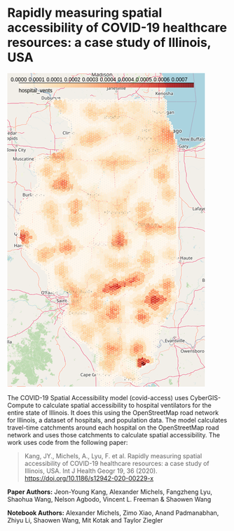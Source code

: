 # Rapidly measuring spatial accessibility of COVID-19 healthcare resources: a case study of Illinois, USA

![Map of accessibility](img/IllinoisAccess.png)

The COVID-19 Spatial Accessibility model (covid-access) uses CyberGIS-Compute to calculate spatial accessibility to hospital ventilators for the entire state of Illinois. It does this using the OpenStreetMap road network for Illinois, a dataset of hospitals, and population data. The model calculates travel-time catchments around each hospital on the OpenStreetMap road network and uses those catchments to calculate spatial accessibility. The work uses code from the following paper:

> Kang, JY., Michels, A., Lyu, F. et al. Rapidly measuring spatial accessibility of COVID-19 healthcare resources: a case study of Illinois, USA. Int J Health Geogr 19, 36 (2020). https://doi.org/10.1186/s12942-020-00229-x

**Paper Authors:** Jeon-Young Kang, Alexander Michels, Fangzheng Lyu, Shaohua Wang, Nelson Agbodo, Vincent L. Freeman & Shaowen Wang

**Notebook Authors:** Alexander Michels, Zimo Xiao, Anand Padmanabhan, Zhiyu Li, Shaowen Wang, Mit Kotak and Taylor Ziegler
